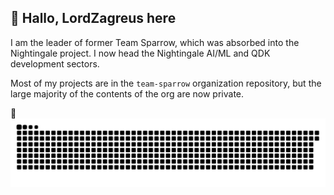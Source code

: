 ## :wave: Hallo, LordZagreus here

I am the leader of former Team Sparrow, which was absorbed into the Nightingale project. I now head the Nightingale AI/ML and QDK development sectors.

Most of my projects are in the `team-sparrow` organization repository, but the large majority of the contents of the org are now private.

:snake:
![snake gif](https://github.com/LordZagreus/LordZagreus/blob/output/github-contribution-grid-snake.svg)
